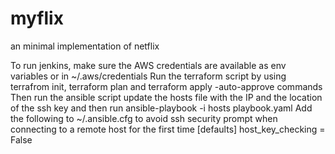 # myflix
an minimal implementation of netflix

To run jenkins, make sure the AWS credentials are available as env variables or in ~/.aws/credentials
Run the terraform script by using terrafrom init, terraform plan and terraform apply -auto-approve commands
Then run the ansible script update the hosts file with the IP and the location of the ssh key and then run ansible-playbook -i hosts playbook.yaml 
Add the following to ~/.ansible.cfg to avoid ssh security prompt when connecting to a remote host for the first time
[defaults]
host_key_checking = False

